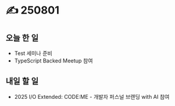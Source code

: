 # ✍️ 250801

## 오늘 한 일

* Test 세미나 준비
* TypeScript Backed Meetup 참여



## 내일 할 일

* 2025 I/O Extended: CODE:ME - 개발자 퍼스널 브랜딩 with AI 참여

